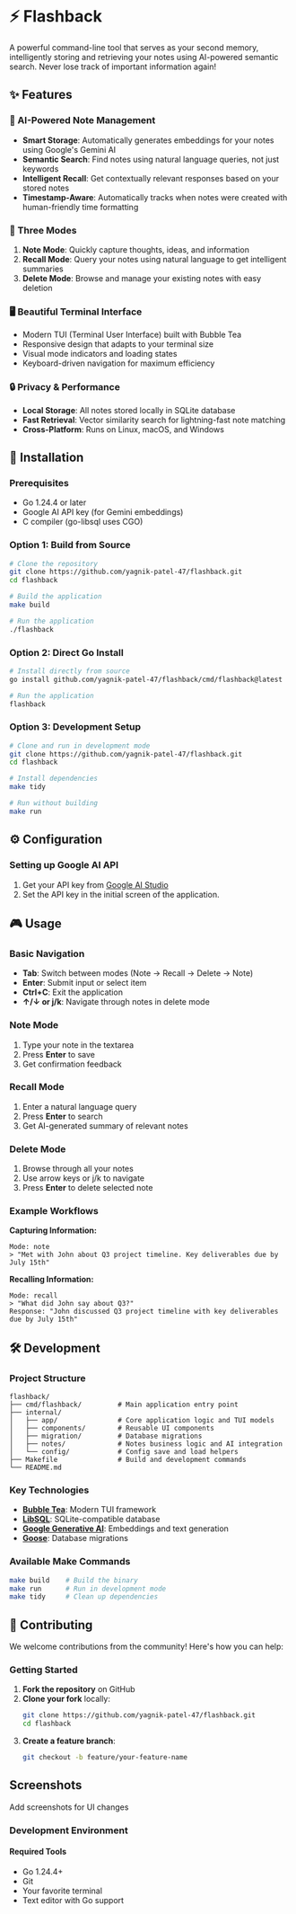 # ⚡ Flashback

A powerful command-line tool that serves as your second memory, intelligently storing and retrieving your notes using AI-powered semantic search. Never lose track of important information again!

## ✨ Features

### 🧠 AI-Powered Note Management
- **Smart Storage**: Automatically generates embeddings for your notes using Google's Gemini AI
- **Semantic Search**: Find notes using natural language queries, not just keywords
- **Intelligent Recall**: Get contextually relevant responses based on your stored notes
- **Timestamp-Aware**: Automatically tracks when notes were created with human-friendly time formatting

### 🎯 Three Modes
1. **Note Mode**: Quickly capture thoughts, ideas, and information
2. **Recall Mode**: Query your notes using natural language to get intelligent summaries
3. **Delete Mode**: Browse and manage your existing notes with easy deletion

### 🖥️ Beautiful Terminal Interface
- Modern TUI (Terminal User Interface) built with Bubble Tea
- Responsive design that adapts to your terminal size
- Visual mode indicators and loading states
- Keyboard-driven navigation for maximum efficiency

### 🔒 Privacy & Performance
- **Local Storage**: All notes stored locally in SQLite database
- **Fast Retrieval**: Vector similarity search for lightning-fast note matching
- **Cross-Platform**: Runs on Linux, macOS, and Windows

## 🚀 Installation

### Prerequisites
- Go 1.24.4 or later
- Google AI API key (for Gemini embeddings)
- C compiler (go-libsql uses CGO)

### Option 1: Build from Source
```bash
# Clone the repository
git clone https://github.com/yagnik-patel-47/flashback.git
cd flashback

# Build the application
make build

# Run the application
./flashback
```

### Option 2: Direct Go Install
```bash
# Install directly from source
go install github.com/yagnik-patel-47/flashback/cmd/flashback@latest

# Run the application
flashback
```

### Option 3: Development Setup
```bash
# Clone and run in development mode
git clone https://github.com/yagnik-patel-47/flashback.git
cd flashback

# Install dependencies
make tidy

# Run without building
make run
```

## ⚙️ Configuration

### Setting up Google AI API
1. Get your API key from [Google AI Studio](https://aistudio.google.com/apikey)
2. Set the API key in the initial screen of the application.

## 🎮 Usage

### Basic Navigation
- **Tab**: Switch between modes (Note → Recall → Delete → Note)
- **Enter**: Submit input or select item
- **Ctrl+C**: Exit the application
- **↑/↓ or j/k**: Navigate through notes in delete mode

### Note Mode
1. Type your note in the textarea
2. Press **Enter** to save
3. Get confirmation feedback

### Recall Mode
1. Enter a natural language query
2. Press **Enter** to search
3. Get AI-generated summary of relevant notes

### Delete Mode
1. Browse through all your notes
2. Use arrow keys or j/k to navigate
3. Press **Enter** to delete selected note

### Example Workflows

**Capturing Information:**
```
Mode: note
> "Met with John about Q3 project timeline. Key deliverables due by July 15th"
```

**Recalling Information:**
```
Mode: recall
> "What did John say about Q3?"
Response: "John discussed Q3 project timeline with key deliverables due by July 15th"
```

## 🛠️ Development

### Project Structure
```
flashback/
├── cmd/flashback/         # Main application entry point
├── internal/
│   ├── app/               # Core application logic and TUI models
│   ├── components/        # Reusable UI components
│   ├── migration/         # Database migrations
│   ├── notes/             # Notes business logic and AI integration
│   └── config/            # Config save and load helpers
├── Makefile               # Build and development commands
└── README.md
```

### Key Technologies
- **[Bubble Tea](https://github.com/charmbracelet/bubbletea)**: Modern TUI framework
- **[LibSQL](https://github.com/tursodatabase/go-libsql)**: SQLite-compatible database
- **[Google Generative AI](https://pkg.go.dev/google.golang.org/genai)**: Embeddings and text generation
- **[Goose](https://github.com/pressly/goose)**: Database migrations

### Available Make Commands
```bash
make build    # Build the binary
make run      # Run in development mode
make tidy     # Clean up dependencies
```

## 🤝 Contributing

We welcome contributions from the community! Here's how you can help:

### Getting Started
1. **Fork the repository** on GitHub
2. **Clone your fork** locally:
   ```bash
   git clone https://github.com/yagnik-patel-47/flashback.git
   cd flashback
   ```
3. **Create a feature branch**:
   ```bash
   git checkout -b feature/your-feature-name
   ```

## Screenshots
Add screenshots for UI changes

### Development Environment

#### Required Tools
- Go 1.24.4+
- Git
- Your favorite terminal
- Text editor with Go support

